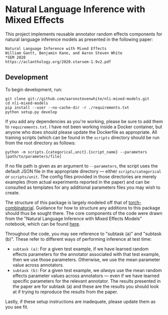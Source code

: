 # Natural Language Inference with Mixed Effects

This project implements reusable annotator random effects components for natural language inference models as presented in the following paper:

```
Natural Language Inference with Mixed Effects
William Gantt, Benjamin Kane, and Aaron Steven White
*SEM 2020
https://aclanthology.org/2020.starsem-1.9v2.pdf
```

## Development

To begin development, run:

```
git clone git://github.com/aaronstevenwhite/nli-mixed-models.git
cd nli-mixed-models
pip install --user --no-cache-dir -r ./requirements.txt
python setup.py develop
```

If you add any dependencies as you're working, please be sure to add them to `requirements.txt`. I have not been working inside a Docker container, but anyone who does should please update the Dockerfile as appropriate. All training scripts (which can be found in the `scripts` directory should be run from the root directory as follows:

```python -m scripts.{categorical,unit}.{script_name} --parameters [path/to/parameters/file]```

If no file path is given as an argument to `--parameters`, the script uses the default JSON file in the appropriate directory &mdash; either `scripts/categorical` or `scripts/unit`. The config files provided in those directories are merely examples (from actual experiments reported in the paper) and can be consulted as templates for any additional parameters files you may wish to create.

The structure of this package is largely modeled off that of [torch-combinatorial](https://github.com/aaronstevenwhite/torch-combinatorial). Guidance for how to structure any additions to this package should thus be sought there. The core components of the code were drawn from the "Natural Language Inference with Mixed Effects Models" notebook, which can be found [here](https://github.com/aaronstevenwhite/nli-mixed-models/blob/master/scripts/Natural%20Language%20Inference%20with%20Mixed%20Effects%20Models.ipynb).

Throughout the code, you may see reference to "subtask (a)" and "subtask (b)". These refer to different ways of performing inference at test time:
- `subtask (a)`: For a given test example, if we have learned random effects parameters for the annotator associated with that test example, then we use those parameters. Otherwise, we use the mean parameter value across annotators.
- `subtask (b)`: For a given test example, we *always* use the mean random effects parameter values across annotators &mdash; even if we have learned specific parameters for the relevant annotator.
The results presented in the paper are for subtask (a) and these are the results you should look at if trying to reproduce the results from the paper.

Lastly, if these setup instructions are inadequate, please update them as you see fit.
